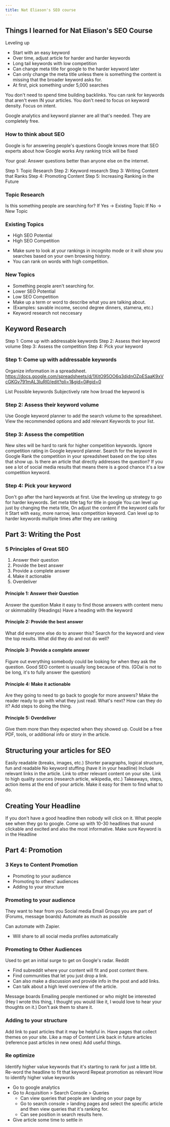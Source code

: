 ```yaml
---
title: Nat Eliason's SEO course
---
```

## Things I learned for Nat Eliason's SEO Course

Leveling up
- Start with an easy keyword
- Over time, adjust article for harder and harder keywords
- Long tail keywords with low competition
- Can change meta title for google to the harder keyword later
- Can only change the meta title unless there is something the content is missing that the broader keyword asks for. 
- At first, pick something under 5,000 searches

You don't need to spend time building backlinks. 
You can rank for keywords that aren't even IN your articles. You don't need to focus on keyword density. Focus on intent. 

Google analytics and keyword planner are all that's needed. They are completely free. 

### How to think about SEO

Google is for answering people's questions
Google knows more that SEO experts about how Google works
Any ranking trick will be fixed

Your goal: Answer questions better than anyone else on the internet. 

Step 1: Topic Research
Step 2: Keyword research
Step 3: Writing Content that Ranks
Step 4: Promoting Content
Step 5: Increasing Ranking in the Future

### Topic Research

Is this something people are searching for?
If Yes -> Existing Topic
If No -> New Topic

### Existing Topics
- High SEO Potential
- High SEO Competition
* Make sure to look at your rankings in incognito mode or it will show you searches based on your own browsing history.
* You can rank on words with high competition.

### New Topics
- Something people aren't searching for.
- Lower SEO Potential
- Low SEO Competition
- Make up a term or word to describe what you are talking about. 
- (Examples: savable income, second degree dinners, stamena, etc.)
- Keyword research not neccesary 

## Keyword Research
Step 1: Come up with addressable keywords
Step 2: Assess their keyword volume
Step 3: Assess the competition
Step 4: Pick your keyword
### Step 1: Come up with addressable keywords
Organize information in a spreadsheet. 
https://docs.google.com/spreadsheets/d/1XitO95OO6q3djdnOZpESaaK9xVcGKGv791mAL3IuRl0/edit?pli=1&gid=0#gid=0

List Possible keywords
Subjectively rate how broad the keyword is

### Step 2: Assess their keyword volume
Use Google keyword planner to add the search volume to the spreadsheet.
View the recommended options and add relevant Keywords to your list.

### Step 3: Assess the competition
New sites will be hard to rank for higher competition keywords.
Ignore competition rating in Google keyword planner.
Search for the keyword in Google
Rank the competition in your spreadsheet based on the top sites that show up. 
Is there an article that directly addresses the question?
If you see a lot of social media results that means there is a good chance it's a low competition keyword. 

### Step 4: Pick your keyword
Don't go after the hard keywords at first. Use the leveling up strategy to go for harder keywords. 
Set meta title tag for title in google
You can level up just by changing the meta title, On adjust the content if the keyword calls for it
Start with easy, more narrow, less competition keyword.
Can level up to harder keywords multiple times after they are ranking

## Part 3: Writing the Post

### 5 Principles of Great SEO
1. Answer their question
2. Provide the best answer
3. Provide a complete answer
4. Make it actionable
5. Overdeliver

#### Principle 1: Answer their Question
Answer the question
Make it easy to find those answers with content menu or skimmability (Headings)
Have a heading with the keyword

#### Principle 2: Provide the best answer
What did everyone else do to answer this?
Search for the keyword and view the top results.
What did they do and not do well?

#### Principle 3: Provide a complete answer
Figure out everything somebody could be looking for when they ask the question.
Good SEO content is usually long because of this. (GOal is not to be long, it's to fully answer the question)

#### Principle 4: Make it actionable
Are they going to need to go back to google for more answers?
Make the reader ready to go with what they just read.
What's next? How can they do it? 
Add steps to doing the thing. 

#### Principle 5: Overdeliver
Give them more than they expected when they showed up.
Could be a free PDF, tools, or additional info or story in the article. 

## Structuring your articles for SEO
Easily readable (breaks, images, etc.)
Shorter paragraphs, logical structure, fun and readable
No keyword stuffing (have it in your headline)
Include relevant links in the article. Link to other relevant content on your site. 
Link to high quality sources (research article, wikipedia, etc.)
Takeaways, steps, action items at the end of your article. Make it easy for them to find what to do. 

## Creating Your Headline
If you don't have a good headline then nobody will click on it. 
What people see when they go to google.
Come up with 10-30 headlines that sound clickable and excited and also the most informative. 
Make sure Keyword is in the Headline

## Part 4: Promotion

### 3 Keys to Content Promotion
- Promoting to your audience
- Promoting to others' audiences
- Adding to your structure

### Promoting to your audience
They want to hear from you
Social media
Email
Groups you are part of (Forums, message boards)
Automate as much as possible

Can automate with Zapier.
- Will share to all social media profiles automatically

### Promoting to Other Audiences
Used to get an initial surge to get on Google's radar.
Reddit
- Find subreddit where your content will fit and post content there.
- Find communities that let you just drop a link. 
- Can also make a discussion and provide info in the post and add links. 
- Can talk about a high level overview of the article. 

Message boards
Emailing people mentioned or who might be interested
(Hey I wrote this thing, I thought you would like it, I would love to hear your thoughts on it.) Don't ask them to share it. 

### Adding to your structure
Add link to past articles that it may be helpful in. 
Have pages that collect themes on your site. Like a map of Content
Link back in future articles (reference past articles in new ones) Add useful things. 

### Re optimize 
Identify higher value keywords that it's starting to rank for just a little bit. 
Re-word the headline to fit that keyword
Repeat promotion as relevant
How to identify higher value keywords
- Go to google analytics
- Go to Acquisition > Search Console > Queries
	- Can view queries that people are landing on your page by
	- Go to search console >  landing pages and select the specific article and then view queries that it's ranking for. 
	- Can see position in search results here.
- Give article some time to settle in